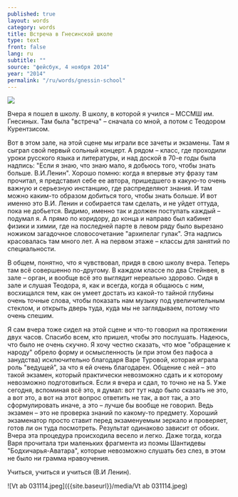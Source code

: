 ```yaml
---
published: true
layout: words
category: words
title: Встреча в Гнесинской школе
type: text
front: false
lang: ru
subtitle: ""
source: "фейсбук, 4 ноября 2014"
year: "2014"
permalink: "/ru/words/gnessin-school"
---
```




![]({{site.baseurl}}//assets/media/ab_mmdm_soundcheck.jpg)

Вчера я пошел в школу. В школу, в которой я учился – МССМШ им. Гнесиных. Там была "встреча" – сначала со мной, а потом с Теодором Курентзисом.

Вот в этом зале, на этой сцене мы играли все зачеты и экзамены. Там я сыграл свой первый сольный концерт. А рядом – класс, где проходили уроки русского языка и литературы, и над доской в 70-е годы была надпись: "Если я знаю, что знаю мало, я добьюсь того, чтобы знать больше. В.И.Ленин". Хорошо помню: когда я впервые эту фразу там прочитал, я представил себе ее автора, пришедшего в какую-то очень важную и серьезную инстанцию, где распределяют знания. И там можно каким-то образом добиться того, чтобы знать больше. И вот именно это В.И. Ленин и собирается там сделать, и не уйдет оттуда, пока не добьется. Видимо, именно так и должен поступать каждый – подумал я. А прямо по коридору, до конца и направо был кабинет физики и химии, где на последней парте в левом ряду было вырезано ножиком загадочное словосочетание "архипелаг гулак". Эта надпись красовалась там много лет. А на первом этаже – классы для занятий по специальности.

В общем, понятно, что я чувствовал, придя в свою школу вчера. Теперь там всё совершенно по-другому. В каждом классе по два Стейнвея, в зале – орган, и вообще всё это выглядит нереально здорово. Сидя в зале и слушая Теодора, я, как и всегда, когда я общаюсь с ним, восхищался тем, как он умеет достать из какой-то тайной глубины очень точные слова, чтобы показать нам музыку под увеличительным стеклом, и открыть дверь туда, куда мы не заглядываем, потому что очень спешим.

Я сам вчера тоже сидел на этой сцене и что-то говорил на протяжении двух часов. Спасибо всем, кто пришел, чтобы это послушать. Надеюсь, что было не очень скучно. Я хочу честно сказать, что мое "обращение к народу" обрело форму и осмысленность (и при этом без пафоса а занудства) исключительно благодаря Варе Туровой, которая играла роль "ведущей", за что я ей очень благодарен. Общение с ней – это такой экзамен, который практически невозможно сдать и к которому невозможно подготовиться. Если я вчера и сдал, то точно не на 5. Уже сегодня, вспоминая всё это, я думал: вот тут надо было сказать не это, а вот это, а вот на этот вопрос ответить не так, а вот так, а это сформулировать иначе, а это – лучше бы вообще не говорил. Ведь экзамен – это не проверка знаний по какому-то предмету. Хороший экзаменатор просто ставит перед экзаменуемым зеркало и проверяет, готов ли он туда посмотреть. Результат одинаково зависит от обоих. Вчера эта процедура происходила весело и легко. Даже тогда, когда Варя прочитала три маленьких фрагмента из поэмы Шантидевы "Бодхичарья-Аватара", которые невозможно слушать без слез, в этом не было ни грамма нравоучения.

Учиться, учиться и учиться (В.И Ленин).

![Vt ab 031114.jpeg]({{site.baseurl}}/media/Vt ab 031114.jpeg)
